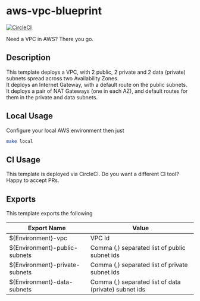 # aws-vpc-blueprint

[![CircleCI](https://circleci.com/gh/giusedroid/aws-vpc-blueprint.svg?style=svg)](https://circleci.com/gh/giusedroid/aws-vpc-blueprint)

Need a VPC in AWS? There you go.  

## Description

This template deploys a VPC, with 2 public, 2 private and 2 data (private) subnets spread across two Availability Zones.  
It deploys an Internet Gateway, with a default route on the public subnets.  
It deploys a pair of NAT Gateways (one in each AZ),
and default routes for them in the private and data subnets.

## Local Usage

Configure your local AWS environment then just

```bash
make local
```

## CI Usage

This template is deployed via CircleCI. Do you want a different CI tool? Happy to accept PRs.

## Exports

This template exports the following

| Export Name                       | Value                                                     |
|--------------------------------   |-------------------------------------------------------    |
| ${Environment}-vpc                | VPC Id                                                    |
| ${Environment}-public-subnets     | Comma (,) separated list of public subnet ids             |
| ${Environment}-private-subnets    | Comma (,) separated list of private subnet ids            |
| ${Environment}-data-subnets       | Comma (,) separated list of data (private) subnet ids     |
